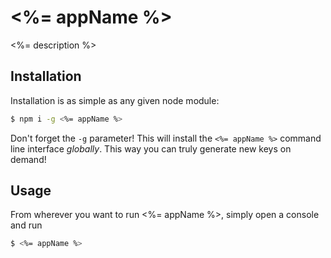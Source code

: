 # <%= appName %>

<%= description %>

## Installation

Installation is as simple as any given node module: 

```bash
$ npm i -g <%= appName %>
```

Don't forget the `-g` parameter! This will install the `<%= appName %>` command line interface _globally_. This way you can truly generate new keys on demand!

## Usage

From wherever you want to run <%= appName %>, simply open a console and run

```bash
$ <%= appName %>
```
